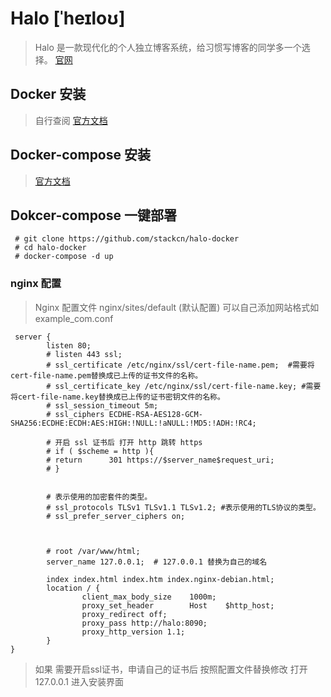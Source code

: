 # Halo [ˈheɪloʊ]
> Halo 是一款现代化的个人独立博客系统，给习惯写博客的同学多一个选择。
> [官网](https://halo.run)

## Docker 安装
> 自行查阅 [官方文档](https://docs.docker.com/engine/install/)

## Docker-compose 安装
> [官方文档](https://docs.docker.com/compose/install/)

## Dokcer-compose 一键部署

```
 # git clone https://github.com/stackcn/halo-docker
 # cd halo-docker
 # docker-compose -d up 
```

### nginx 配置
> Nginx 配置文件 nginx/sites/default (默认配置)
> 可以自己添加网站格式如 example_com.conf
```
 server {
        listen 80;
        # listen 443 ssl;
        # ssl_certificate /etc/nginx/ssl/cert-file-name.pem;  #需要将cert-file-name.pem替换成已上传的证书文件的名称。
        # ssl_certificate_key /etc/nginx/ssl/cert-file-name.key; #需要将cert-file-name.key替换成已上传的证书密钥文件的名称。
        # ssl_session_timeout 5m;
        # ssl_ciphers ECDHE-RSA-AES128-GCM-SHA256:ECDHE:ECDH:AES:HIGH:!NULL:!aNULL:!MD5:!ADH:!RC4;
    
        # 开启 ssl 证书后 打开 http 跳转 https
        # if ( $scheme = http ){
        # return      301 https://$server_name$request_uri;
        # }


        # 表示使用的加密套件的类型。
        # ssl_protocols TLSv1 TLSv1.1 TLSv1.2; #表示使用的TLS协议的类型。
        # ssl_prefer_server_ciphers on;

       

        # root /var/www/html;
        server_name 127.0.0.1;  # 127.0.0.1 替换为自己的域名

        index index.html index.htm index.nginx-debian.html;
        location / {
                client_max_body_size    1000m;
                proxy_set_header        Host    $http_host;
                proxy_redirect off;
                proxy_pass http://halo:8090;
                proxy_http_version 1.1;
        }
}
```
> 如果 需要开启ssl证书，申请自己的证书后 按照配置文件替换修改
打开 127.0.0.1 进入安装界面

